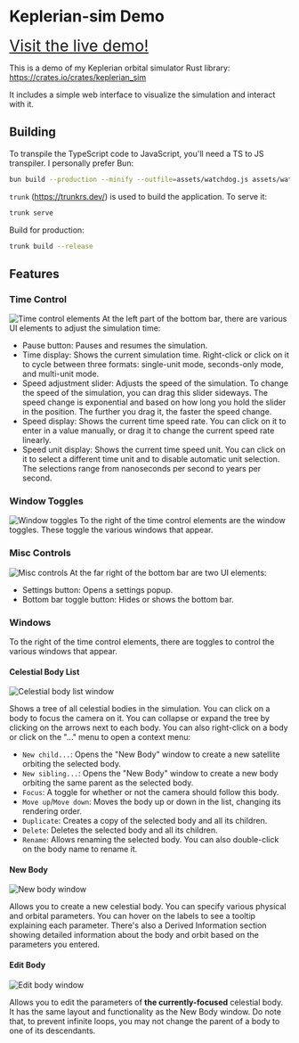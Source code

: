 # Keplerian-sim Demo

<a href="https://not-a-normal-robot/keplerian-sim-demo" style="font-size: 2em;">Visit the live demo!</a>

This is a demo of my Keplerian orbital simulator Rust library: https://crates.io/crates/keplerian_sim

It includes a simple web interface to visualize the simulation and interact with it.

## Building

To transpile the TypeScript code to JavaScript, you'll need a TS to JS transpiler. I personally prefer Bun:

```bash
bun build --production --minify --outfile=assets/watchdog.js assets/watchdog.ts
```

`trunk` (https://trunkrs.dev/) is used to build the application. To serve it:
```bash
trunk serve
```

Build for production:
```bash
trunk build --release
```

## Features

### Time Control
![Time control elements](./img/time_control.png)
At the left part of the bottom bar, there are various UI elements to adjust the simulation time:
- Pause button: Pauses and resumes the simulation.
- Time display: Shows the current simulation time. Right-click or click on it to cycle between three formats: single-unit mode, seconds-only mode, and multi-unit mode.
- Speed adjustment slider: Adjusts the speed of the simulation. To change the speed of the simulation, you can drag this slider sideways. The speed change is exponential and based on how long you hold the slider in the position. The further you drag it, the faster the speed change.
- Speed display: Shows the current time speed rate. You can click on it to enter in a value manually, or drag it to change the current speed rate linearly.
- Speed unit display: Shows the current time speed unit. You can click on it to select a different time unit and to disable automatic unit selection. The selections range from nanoseconds per second to years per second.

### Window Toggles
![Window toggles](./img/window_control.png)
To the right of the time control elements are the window toggles.
These toggle the various windows that appear.

### Misc Controls
![Misc controls](./img/misc_control.png)
At the far right of the bottom bar are two UI elements:
- Settings button: Opens a settings popup.
- Bottom bar toggle button: Hides or shows the bottom bar.

### Windows
To the right of the time control elements, there are toggles to control the various windows that appear.

#### Celestial Body List
![Celestial body list window](./img/list_window.png)

Shows a tree of all celestial bodies in the simulation. You can click on a body to focus the camera on it. You can collapse or expand the tree by clicking on the arrows next to each body. You can also right-click on a body or click on the "…" menu to open a context menu:
- `New child...`: Opens the "New Body" window to create a new satellite orbiting the selected body.
- `New sibling...`: Opens the "New Body" window to create a new body orbiting the same parent as the selected body.
- `Focus`: A toggle for whether or not the camera should follow this body.
- `Move up`/`Move down`: Moves the body up or down in the list, changing its rendering order.
- `Duplicate`: Creates a copy of the selected body and all its children.
- `Delete`: Deletes the selected body and all its children.
- `Rename`: Allows renaming the selected body. You can also double-click on the body name to rename it.

#### New Body
![New body window](./img/new_body_window.png)

Allows you to create a new celestial body. You can specify various physical and orbital parameters. You can hover on the labels to see a tooltip explaining each parameter. There's also a Derived Information section showing detailed information about the body and orbit based on the parameters you entered.

#### Edit Body
![Edit body window](./img/edit_window.png)

Allows you to edit the parameters of **the currently-focused** celestial body. It has the same layout and functionality as the New Body window. Do note that, to prevent infinite loops, you may not change the parent of a body to one of its descendants.